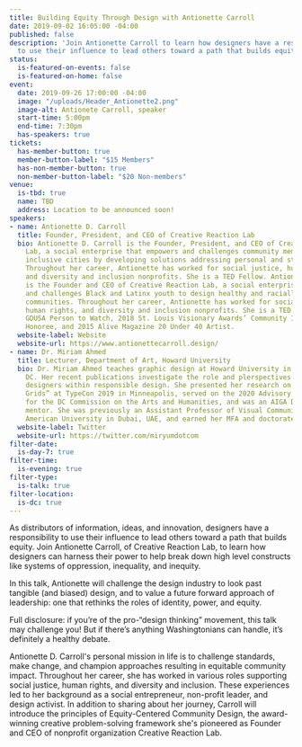 ```yaml
---
title: Building Equity Through Design with Antionette Carroll
date: 2019-09-02 16:05:00 -04:00
published: false
description: 'Join Antionette Carroll to learn how designers have a responsibility
  to use their influence to lead others toward a path that builds equity. '
status:
  is-featured-on-events: false
  is-featured-on-home: false
event:
  date: 2019-09-26 17:00:00 -04:00
  image: "/uploads/Header_Antionette2.png"
  image-alt: Antionete Carroll, speaker
  start-time: 5:00pm
  end-time: 7:30pm
  has-speakers: true
tickets:
  has-member-button: true
  member-button-label: "$15 Members"
  has-non-member-button: true
  non-member-button-label: "$20 Non-members"
venue:
  is-tbd: true
  name: TBD
  address: Location to be announced soon!
speakers:
- name: Antionette D. Carroll
  title: Founder, President, and CEO of Creative Reaction Lab
  bio: Antionette D. Carroll is the Founder, President, and CEO of Creative Reaction
    Lab, a social enterprise that empowers and challenges community members to design
    inclusive cities by developing solutions addressing personal and structural racism.
    Throughout her career, Antionette has worked for social justice, human rights,
    and diversity and inclusion nonprofits. She is a TED Fellow. Antionette D. Carroll
    is the Founder and CEO of Creative Reaction Lab, a social enterprise that empowers
    and challenges Black and Latinx youth to design healthy and racially equitable
    communities. Throughout her career, Antionette has worked for social justice,
    human rights, and diversity and inclusion nonprofits. She is a TED Fellow, 2019
    GDUSA Person to Watch, 2018 St. Louis Visionary Awards’ Community Impact Artist
    Honoree, and 2015 Alive Magazine 20 Under 40 Artist.
  website-label: Website
  website-url: https://www.antionettecarroll.design/
- name: Dr. Miriam Ahmed
  title: Lecturer, Department of Art, Howard University
  bio: Dr. Miriam Ahmed teaches graphic design at Howard University in Washington,
    DC. Her recent publications investigate the role and plerspectives of minority
    designers within responsible design. She presented her research on “Anatomical
    Grids” at TypeCon 2019 in Minneapolis, served on the 2020 Advisory Review Panel
    for the DC Commission on the Arts and Humanities, and was an AIGA DC SHINE 2019
    mentor. She was previously an Assistant Professor of Visual Communication at the
    American University in Dubai, UAE, and earned her MFA and doctorate at Howard.
  website-label: Twitter
  website-url: https://twitter.com/miryumdotcom
filter-date:
  is-day-7: true
filter-time:
  is-evening: true
filter-type:
  is-talk: true
filter-location:
  is-dc: true
---
```


As distributors of information, ideas, and innovation, designers have a responsibility to use their influence to lead others toward a path that builds equity. Join Antionette Carroll, of Creative Reaction Lab, to learn how designers can harness their power to help break down high level constructs like systems of oppression, inequality, and inequity. 

In this talk, Antionette will challenge the design industry to look past tangible (and biased) design, and to value a future forward approach of leadership: one that rethinks the roles of identity, power, and equity. 

Full disclosure: if you’re of the pro-“design thinking” movement, this talk may challenge you! But if there’s anything Washingtonians can handle, it’s definitely a healthy debate.

Antionette D. Carroll's personal mission in life is to challenge standards, make change, and champion approaches resulting in equitable community impact. Throughout her career, she has worked in various roles supporting social justice, human rights, and diversity and inclusion. These experiences led to her background as a social entrepreneur, non-profit leader, and design activist. In addition to sharing about her journey, Carroll will introduce the principles of Equity-Centered Community Design, the award-winning creative problem-solving framework she's pioneered as Founder and CEO of nonprofit organization Creative Reaction Lab.